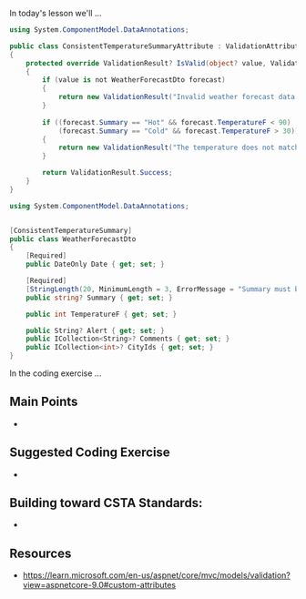 In today's lesson we'll ...

``` cs
using System.ComponentModel.DataAnnotations;

public class ConsistentTemperatureSummaryAttribute : ValidationAttribute
{
    protected override ValidationResult? IsValid(object? value, ValidationContext validationContext)
    {
        if (value is not WeatherForecastDto forecast)
        {
            return new ValidationResult("Invalid weather forecast data.");
        }
        
        if ((forecast.Summary == "Hot" && forecast.TemperatureF < 90) ||
            (forecast.Summary == "Cold" && forecast.TemperatureF > 30))
        {
            return new ValidationResult("The temperature does not match the summary description.");
        }

        return ValidationResult.Success;
    }
}
```

``` cs
using System.ComponentModel.DataAnnotations;


[ConsistentTemperatureSummary]
public class WeatherForecastDto
{
    [Required]
    public DateOnly Date { get; set; }

    [Required]
    [StringLength(20, MinimumLength = 3, ErrorMessage = "Summary must be between 3 and 20 characters.")]
    public string? Summary { get; set; }

    public int TemperatureF { get; set; }

    public String? Alert { get; set; }
    public ICollection<String>? Comments { get; set; }
    public ICollection<int>? CityIds { get; set; }
}
```

In the coding exercise ...

## Main Points
- 

## Suggested Coding Exercise
- 

## Building toward CSTA Standards:
- 

## Resources
- https://learn.microsoft.com/en-us/aspnet/core/mvc/models/validation?view=aspnetcore-9.0#custom-attributes

